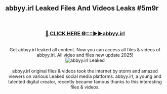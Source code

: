 ## abbyy.irl Leaked Files And Videos Leaks #5m9r
<br>
<div align="center">
<h3><a href="https://watchclip.my.id/abbyy.irl" rel="nofollow">🔴 CLICK HERE 🌐==►►abbyy.irl</a></h3>
<br>
Get abbyy.irl leaked all content. Now you can access all files & videos of abbyy.irl. All video and files new update 2025!
<br>
<a href="https://watchclip.my.id/abbyy.irl" rel="nofollow" data-target="animated-image.originalLink"><img src="https://i.ibb.co.com/WyWwxjT/player-gif2.gif" alt="abbyy.irl Leaked" style="max-width: 100%; display: inline-block;" data-target="animated-image.originalImage"></a>
<br><br>
abbyy.irl original files & videos took the internet by storm and amazed viewers on various Leaked social media platforms. abbyy.irl, a young and talented digital creator, recently became famous thanks to this interesting files & videos.
</div>
<br>